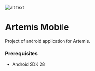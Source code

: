 ![alt text](https://gitlab.com/i6b3s1/mobile/blob/W_funk_01_v2/app/src/main/res/drawable/artemis_logo.jpg )
# Artemis Mobile
Project of android application for Artemis.

### Prerequisites
- Android SDK 28

